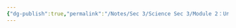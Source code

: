 ```yaml
---
{"dg-publish":true,"permalink":"/Notes/Sec 3/Science Sec 3/Module 2：Univers vivant/Chapitre 4：La fonction de nutrition/4.1：Les aliments/"}
---
```


